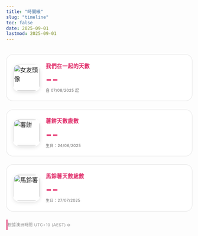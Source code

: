 ```yaml
---
title: "時間線"
slug: "timeline"
toc: false
date: 2025-09-01
lastmod: 2025-09-01
---
```

<div class="days-page">
  <div class="days-cards">
    <div class="d-card couple">
      <img class="avatar timeline-img" alt="女友頭像"
           src="/images/timeline/gf-avatar.jpg"
           data-fallback="/images/gf-avatar.jpg,/images/timeline/gf-avatar.webp,/images/gf-avatar.webp">
      <div class="d-content">
        <h3 data-i18n="coupleTitle">我們在一起的天數</h3>
        <p class="d-num" id="togetherDays">--</p>
        <p class="d-start" data-i18n="since">自 07/08/2025 起</p>
      </div>
    </div>
    <div class="d-card pet">
      <img class="pet-img timeline-img" alt="薯餅"
           src="/images/timeline/hashbrown.jpg"
           data-fallback="/images/hashbrown.jpg,/images/timeline/hashbrown.webp,/images/hashbrown.webp">
      <div class="d-content">
        <h3 data-i18n="hashTitle">薯餅天數歲數</h3>
        <p class="d-num" id="hashDays">--</p>
        <p class="d-start" data-i18n="hashSince">生日：24/06/2025</p>
      </div>
    </div>
    <div class="d-card pet">
      <img class="pet-img timeline-img" alt="馬鈴薯"
           src="/images/timeline/potato.jpg"
           data-fallback="/images/potato.jpg,/images/timeline/potato.webp,/images/potato.webp">
      <div class="d-content">
        <h3 data-i18n="potatoTitle">馬鈴薯天數歲數</h3>
        <p class="d-num" id="potatoDays">--</p>
        <p class="d-start" data-i18n="potatoSince">生日：27/07/2025</p>
      </div>
    </div>
  </div>
  <blockquote class="tz-note" data-i18n="tzNote">根據澳洲時間 UTC+10 (AEST) ❄️</blockquote>
</div>

<style>
/* 與英文版一致 */
.days-page{max-width:980px;margin:0 auto;padding:1.2rem 0 2.5rem;font-size:1rem;line-height:1.55;}
.days-cards{display:grid;grid-template-columns:repeat(auto-fit,minmax(260px,1fr));gap:1.4rem;}
.d-card{position:relative;padding:1.1rem 1.05rem 1.2rem;border:1px solid rgba(0,0,0,.1);border-radius:18px;background:rgba(255,255,255,.82);backdrop-filter:blur(6px);display:flex;gap:.95rem;align-items:center;overflow:hidden;transition:background .28s,border-color .28s,transform .25s,box-shadow .28s;}
body.dark .d-card{border-color:rgba(255,255,255,.16);background:rgba(42,42,46,.78);}
.d-card:hover{transform:translateY(-4px);box-shadow:0 10px 28px -10px rgba(0,0,0,.28);border-color:var(--hb-active,#e1306c);background:rgba(255,255,255,.95);}
body.dark .d-card:hover{background:rgba(58,58,64,.9);box-shadow:0 14px 34px -14px rgba(0,0,0,.65);}
.d-card img.avatar,.d-card img.pet-img{width:70px;height:70px;object-fit:cover;border-radius:16px;flex:0 0 70px;box-shadow:0 4px 14px -6px rgba(0,0,0,.3);border:2px solid rgba(255,255,255,.85);}
body.dark .d-card img.avatar,body.dark .d-card img.pet-img{border-color:rgba(255,255,255,.25);}
.d-content h3{margin:.1rem 0 .4rem;font-size:.9rem;letter-spacing:.5px;font-weight:600;color:var(--hb-active,#e1306c);}
body.dark .d-content h3{color:#ff81af;}
.d-num{font-size:2.2rem;font-weight:700;margin:0 0 .25rem;letter-spacing:1px;line-height:1.05;background:linear-gradient(90deg,var(--hb-active,#e1306c),#ff7aa5);-webkit-background-clip:text;color:transparent;}
body.dark .d-num{background:linear-gradient(90deg,#ff8fb8,#ffa7c9);-webkit-background-clip:text;color:transparent;}
.d-start{margin:0;font-size:.65rem;letter-spacing:.4px;opacity:.65;}
.tz-note{margin:1.4rem 0 0;font-size:.68rem;letter-spacing:.45px;opacity:.70;padding:.35rem .75rem .35rem 0;border-left:4px solid var(--hb-active,#e1306c);background:none!important;border-radius:0;}
body.dark .tz-note{opacity:.75;background:none!important;}
@media (max-width:640px){
  .d-card{padding:.95rem .9rem 1rem;border-radius:16px;}
  .d-card img.avatar,.d-card img.pet-img{width:60px;height:60px;flex:0 0 60px;border-radius:12px;}
  .d-num{font-size:1.9rem;}
}
@media (prefers-reduced-motion:reduce){
  .d-card{transition:none;}
  .d-card:hover{transform:none;box-shadow:0 6px 18px -10px rgba(0,0,0,.25);}
}
</style>

<script>
/* 共用 JS */
(function(){
  const lang=(document.documentElement.lang||'').toLowerCase();
  const t={
    zh:{coupleTitle:'我們在一起的天數',since:'自 07/08/2025 起',hashTitle:'薯餅天數歲數',hashSince:'生日：24/06/2025',potatoTitle:'馬鈴薯天數歲數',potatoSince:'生日：27/07/2025',tzNote:'根據澳洲時間 UTC+10 (AEST) ❄️'},
    en:{coupleTitle:'Days Together',since:'Since 07/08/2025',hashTitle:'Hash Brown Age (days)',hashSince:'Birthday: 24/06/2025',potatoTitle:'Potato Age (days)',potatoSince:'Birthday: 27/07/2025',tzNote:'Based on Australia time UTC+10 (AEST) ❄️'}
  };
  const dict=lang.startsWith('zh')?t.zh:t.en;
  document.querySelectorAll('[data-i18n]').forEach(el=>{
    const k=el.getAttribute('data-i18n'); if(dict[k]) el.textContent=dict[k];
  });
  const AEST_OFFSET_H=10, MS_DAY=86400000;
  const parseDMY=s=>{const[a,b,c]=s.split('/').map(Number);return{d:a,m:b,y:c};};
  const makeAEST=(y,m,d)=>new Date(Date.UTC(y,m-1,d,10,0,0));
  const inclusiveDays=start=>{
    const {d,m,y}=parseDMY(start);
    const startDate=makeAEST(y,m,d);
    const nowAEST=new Date(Date.now()+AEST_OFFSET_H*3600*1000);
    const todayAEST=makeAEST(nowAEST.getUTCFullYear(),nowAEST.getUTCMonth()+1,nowAEST.getUTCDate());
    return Math.floor((todayAEST-startDate)/MS_DAY)+1;
  };
  const set=(id,date)=>{const el=document.getElementById(id); if(el) el.textContent=inclusiveDays(date).toLocaleString();};
  set('togetherDays','07/08/2025');
  set('hashDays','24/06/2025');
  set('potatoDays','27/07/2025');

  document.querySelectorAll('.timeline-img').forEach(img=>{
    img.addEventListener('error',()=>{
      const list=(img.getAttribute('data-fallback')||'').split(',').map(s=>s.trim()).filter(Boolean);
      if(!list.length)return;
      const tried=img.dataset.tried?img.dataset.tried.split('|'):[];
      const next=list.find(p=>!tried.includes(p));
      if(next){
        tried.push(next);
        img.dataset.tried=tried.join('|');
        img.src=next;
      }
    });
  });
})();
</script>
<!-- 圖片請確認位於 /static/images/timeline/ 下：gf-avatar.jpg, hashbrown.jpg, potato.jpg -->
